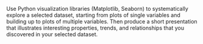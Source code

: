 Use Python visualization libraries (Matplotlib, Seaborn) to systematically explore a selected dataset, starting from plots of single variables and building up to plots of multiple variables. 
Then produce a short presentation that illustrates interesting properties, trends, and relationships that you discovered in your selected dataset. 
